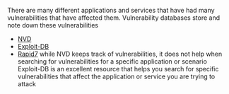 There are many different applications and services that have had many vulnerabilities that have affected them. Vulnerability databases store and note down these vulnerabilities
- [NVD](https://nvd.nist.gov/vuln)
- [Exploit-DB](http://exploit-db.com/)
- [Rapid7](https://www.rapid7.com/db/)
while NVD keeps track of vulnerabilities, it does not help when searching for vulnerabilities for a specific application or scenario
Exploit-DB is an excellent resource that helps you search for specific vulnerabilities that affect the application or service you are trying to attack